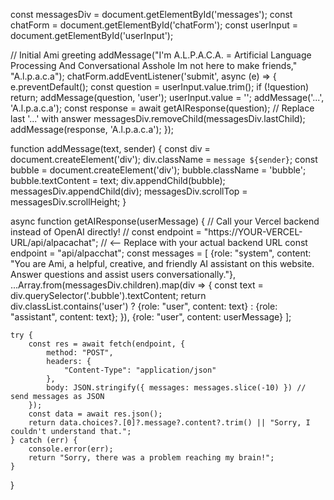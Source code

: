 const messagesDiv = document.getElementById('messages');
const chatForm = document.getElementById('chatForm');
const userInput = document.getElementById('userInput');

// Initial Ami greeting
addMessage("I\'m  A.L.P.A.C.A. = Artificial Language Processing And Conversational Asshole Im not here to make friends," "A.l.p.a.c.a");
chatForm.addEventListener('submit', async (e) => {
    e.preventDefault();
    const question = userInput.value.trim();
    if (!question) return;
    addMessage(question, 'user');
    userInput.value = '';
    addMessage('...', 'A.l.p.a.c.a');
    const response = await getAIResponse(question);
    // Replace last '...' with answer
    messagesDiv.removeChild(messagesDiv.lastChild);
    addMessage(response, 'A.l.p.a.c.a');
});

function addMessage(text, sender) {
    const div = document.createElement('div');
    div.className = `message ${sender}`;
    const bubble = document.createElement('div');
    bubble.className = 'bubble';
    bubble.textContent = text;
    div.appendChild(bubble);
    messagesDiv.appendChild(div);
    messagesDiv.scrollTop = messagesDiv.scrollHeight;
}

async function getAIResponse(userMessage) {
    // Call your Vercel backend instead of OpenAI directly!
//  const endpoint = "https://YOUR-VERCEL-URL/api/alpacachat"; // <-- Replace with your actual backend URL
    const endpoint = "api/alpacchat";
    const messages = [
        {role: "system", content: "You are Ami, a helpful, creative, and friendly AI assistant on this website. Answer questions and assist users conversationally."},
        ...Array.from(messagesDiv.children).map(div => {
            const text = div.querySelector('.bubble').textContent;
            return div.classList.contains('user')
                ? {role: "user", content: text}
                : {role: "assistant", content: text};
        }),
        {role: "user", content: userMessage}
    ];

    try {
        const res = await fetch(endpoint, {
            method: "POST",
            headers: {
                "Content-Type": "application/json"
            },
            body: JSON.stringify({ messages: messages.slice(-10) }) // send messages as JSON
        });
        const data = await res.json();
        return data.choices?.[0]?.message?.content?.trim() || "Sorry, I couldn't understand that.";
    } catch (err) {
        console.error(err);
        return "Sorry, there was a problem reaching my brain!";
    }
}
